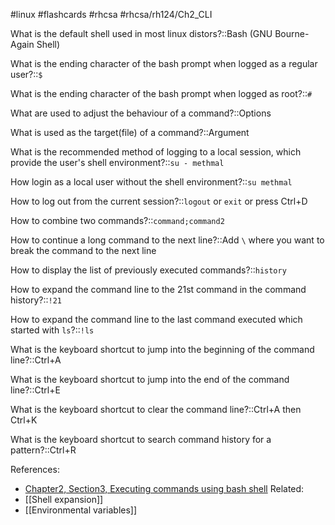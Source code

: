 #linux #flashcards #rhcsa #rhcsa/rh124/Ch2_CLI

What is the default shell used in most linux distors?::Bash (GNU Bourne-Again Shell)
<!--SR:!2023-08-17,26,299-->

What is the ending character of the bash prompt when logged as a regular user?::`$`
<!--SR:!2023-08-14,23,299-->

What is the ending character of the bash prompt when logged as root?::`#`
<!--SR:!2023-08-13,22,299-->

What are used to adjust the behaviour of a command?::Options
<!--SR:!2023-08-06,15,279-->

What is used as the target(file) of a command?::Argument
<!--SR:!2023-08-16,25,299-->

What is the recommended method of logging to a local session, which provide the user's shell environment?::`su - methmal` 
<!--SR:!2023-10-12,69,310-->

How login as a local user without the shell environment?::`su methmal`
<!--SR:!2023-10-13,70,310-->

How to log out from the current session?::`logout` or `exit` or press Ctrl+D
<!--SR:!2023-10-11,68,310-->

How to combine two commands?::`command;command2`
<!--SR:!2023-08-11,20,299-->

How to continue a long command to the next line?::Add `\` where you want to break the command to the next line
<!--SR:!2023-08-15,24,299-->

How to display the list of previously executed commands?::`history`
<!--SR:!2023-08-16,25,299-->

How to expand the command line to the 21st command in the command history?::`!21`
<!--SR:!2023-08-18,27,308-->

How to expand the command line to the last command executed which started with `ls`?::`!ls`
<!--SR:!2023-08-18,27,308-->

What is the keyboard shortcut to jump into the beginning of the command line?::Ctrl+A
<!--SR:!2023-08-12,21,297-->

What is the keyboard shortcut to jump into the end of the command line?::Ctrl+E
<!--SR:!2023-08-13,22,299-->

What is the keyboard shortcut to clear the command line?::Ctrl+A then Ctrl+K
<!--SR:!2023-08-14,23,299-->

What is the keyboard shortcut to search command history for a pattern?::Ctrl+R
<!--SR:!2023-08-15,24,299-->

References:
- [Chapter2, Section3, Executing commands using bash shell](rh124-rhel8-official-student-workbook.pdf#pageno=30)
Related:
- [[Shell expansion]]
- [[Environmental variables]]